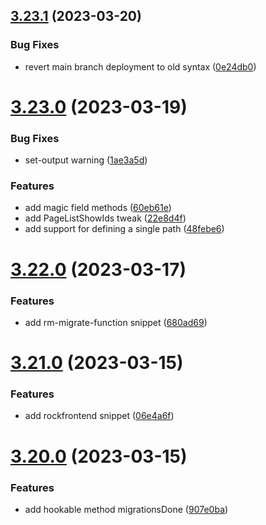 ## [3.23.1](https://github.com/baumrock/RockMigrations/compare/v3.23.0...v3.23.1) (2023-03-20)


### Bug Fixes

* revert main branch deployment to old syntax ([0e24db0](https://github.com/baumrock/RockMigrations/commit/0e24db08a55f54e24515688111c7641906bb6e95))



# [3.23.0](https://github.com/baumrock/RockMigrations/compare/v3.22.0...v3.23.0) (2023-03-19)


### Bug Fixes

* set-output warning ([1ae3a5d](https://github.com/baumrock/RockMigrations/commit/1ae3a5de4e7ef7ee557ce3b84af555b94fa0846e))


### Features

* add magic field methods ([60eb61e](https://github.com/baumrock/RockMigrations/commit/60eb61e69a7917a2653eab642c89fbf794cbbc42))
* add PageListShowIds tweak ([22e8d4f](https://github.com/baumrock/RockMigrations/commit/22e8d4fa608d892d7cb964989d724ab8a1a7510e))
* add support for defining a single path ([48febe6](https://github.com/baumrock/RockMigrations/commit/48febe663b80a715159717a5b815599ce54dd338))



# [3.22.0](https://github.com/baumrock/RockMigrations/compare/v3.21.0...v3.22.0) (2023-03-17)


### Features

* add rm-migrate-function snippet ([680ad69](https://github.com/baumrock/RockMigrations/commit/680ad69fdbe478348ef9409a0ee750c8d7afbaa2))



# [3.21.0](https://github.com/baumrock/RockMigrations/compare/v3.20.0...v3.21.0) (2023-03-15)


### Features

* add rockfrontend snippet ([06e4a6f](https://github.com/baumrock/RockMigrations/commit/06e4a6f853e9cab69e04f97bf1354d6b3ad823f2))



# [3.20.0](https://github.com/baumrock/RockMigrations/compare/v3.19.0...v3.20.0) (2023-03-15)


### Features

* add hookable method migrationsDone ([907e0ba](https://github.com/baumrock/RockMigrations/commit/907e0ba6b7963c2f7327227ecba948d8dc668be2))



